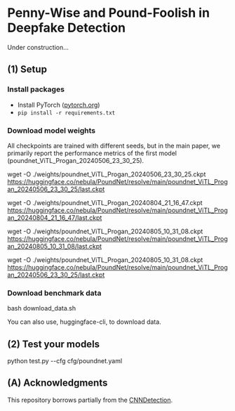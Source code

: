 # Penny-Wise and Pound-Foolish in Deepfake Detection 

Under construction...

## (1) Setup

### Install packages
- Install PyTorch ([pytorch.org](http://pytorch.org))
- `pip install -r requirements.txt`

### Download model weights

All checkpoints are trained with different seeds, but in the main paper, we primarily report the performance metrics of the first model (poundnet_ViTL_Progan_20240506_23_30_25).

wget -O ./weights/poundnet_ViTL_Progan_20240506_23_30_25.ckpt https://huggingface.co/nebula/PoundNet/resolve/main/poundnet_ViTL_Progan_20240506_23_30_25/last.ckpt

wget -O ./weights/poundnet_ViTL_Progan_20240804_21_16_47.ckpt https://huggingface.co/nebula/PoundNet/resolve/main/poundnet_ViTL_Progan_20240804_21_16_47/last.ckpt

wget -O ./weights/poundnet_ViTL_Progan_20240805_10_31_08.ckpt  https://huggingface.co/nebula/PoundNet/resolve/main/poundnet_ViTL_Progan_20240805_10_31_08/last.ckpt

wget -O ./weights/poundnet_ViTL_Progan_20240805_10_31_08.ckpt  https://huggingface.co/nebula/PoundNet/resolve/main/poundnet_ViTL_Progan_20240506_23_30_25/last.ckpt

### Download benchmark data

bash download_data.sh

You can also use, huggingface-cli, to download data.

## (2) Test your models

python test.py --cfg cfg/poundnet.yaml

## (A) Acknowledgments

This repository borrows partially from the [CNNDetection](https://github.com/PeterWang512/CNNDetection).










